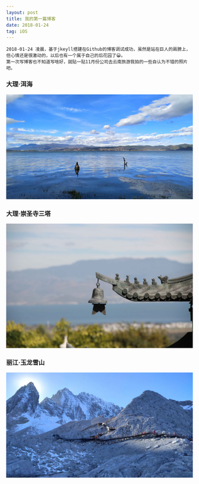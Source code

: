 ```yaml
---
layout: post
title: 我的第一篇博客
date: 2018-01-24 
tag: iOS
---
```

    2018-01-24 凌晨，基于jkeyll搭建在Github的博客调试成功，虽然是站在巨人的肩膀上，但心情还是很激动的，以后也有一个属于自己的后花园了😀。
    第一次写博客也不知道写啥好，就贴一贴11月份公司去云南旅游我拍的一些自认为不错的照片吧。
### 大理·洱海
![](/images/posts/0003.jpg)
### 大理·崇圣寺三塔
![](/images/posts/0001.jpg)
### 丽江·玉龙雪山
![](/images/posts/0002.jpg)